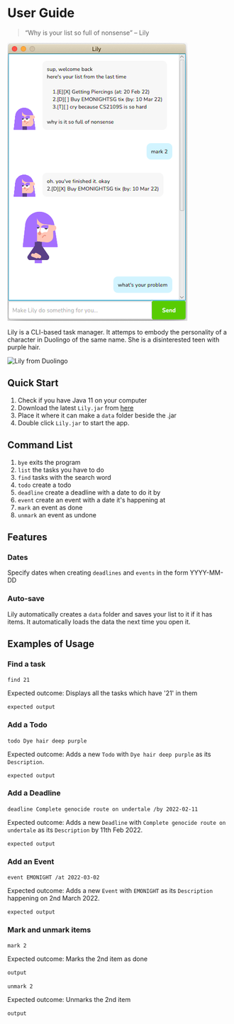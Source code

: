 # User Guide
> “Why is your list so full of nonsense” – Lily

![App preview](Ui.png)

Lily is a CLI-based task manager. It attemps to embody the personality of a character in Duolingo of the same name. She is a disinterested teen with purple hair.

![Lily from Duolingo](https://c.tenor.com/8WRjkoq7QF0AAAAC/duolingo-lily.gif)

## Quick Start 
1. Check if you have Java 11 on your computer
2. Download the latest `Lily.jar` from [here](link)
3. Place it where it can make a `data` folder beside the .jar
4. Double click `Lily.jar` to start the app.

## Command List
1. `bye` exits the program
2. `list` the tasks you have to do
3. `find` tasks with the search word  
4. `todo` create a todo
5. `deadline` create a deadline with a date to do it by
6. `event` create an event with a date it's happening at
7. `mark` an event as done
8. `unmark` an event as undone

## Features

### Dates
Specify dates when creating `deadlines` and `events` in the form YYYY-MM-DD

### Auto-save
Lily automatically creates a `data` folder and saves your list to it if it has items. It automatically loads the data the next time you open it.

## Examples of Usage

### Find a task
`find 21`

Expected outcome: Displays all the tasks which have '21' in them

```
expected output
```

### Add a Todo
`todo Dye hair deep purple`

Expected outcome: Adds a new `Todo` with `Dye hair deep purple` as its `Description`.

```
expected output
```

### Add a Deadline
`deadline Complete genocide route on undertale /by 2022-02-11`

Expected outcome: Adds a new `Deadline` with `Complete genocide route on undertale` as its `Description` by 11th Feb 2022.

```
expected output
```

### Add an Event
`event EMONIGHT /at 2022-03-02`

Expected outcome: Adds a new `Event` with `EMONIGHT` as its `Description` happening on 2nd March 2022.

```
expected output
```

### Mark and unmark items

`mark 2`

Expected outcome: Marks the 2nd item as done

```
output
```

`unmark 2`

Expected outcome: Unmarks the 2nd item

```
output
```